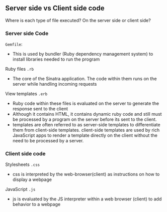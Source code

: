 ## Server side vs Client side code

Where is each type of file executed? On the server side or client side?

### Server side Code

`Gemfile`: 

- This is used by bundler (Ruby dependency management system) to install libraries needed to run the program

Ruby files `.rb`

- The core of the Sinatra application. The code within them runs on the server while handling incoming requests

View templates `.erb`

- Ruby code within these files is evaluated on the server to generate the response sent to the client
- Although it contains HTML, it contains dynamic ruby code and still must be processed by a program on the server before its sent to the client.
- templates are often referred to as server-side templates to differentiate them from client-side templates. client-side templates are used by rich JavaScript apps to render a template directly on the client without the need to be processed by a server.

### Client side code

Stylesheets `.css`

- css is interpreted by the web-browser(client) as instructions on how to display a webpage

JavaScript `.js`

- js is evaluated by the JS interpreter within a web browser (client) to add behavior to a webpage



